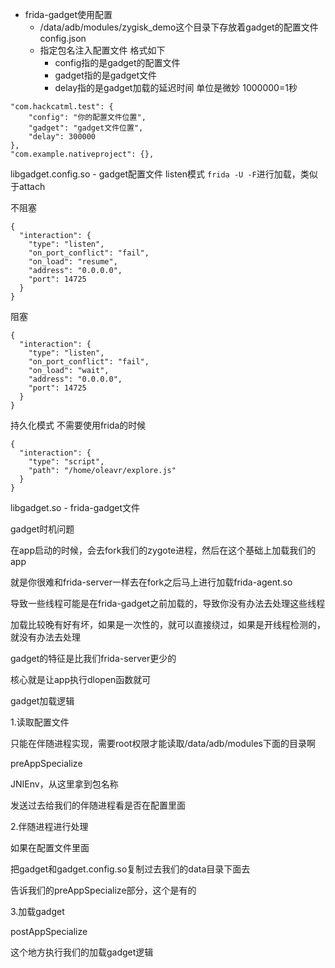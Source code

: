 - frida-gadget使用配置
  - /data/adb/modules/zygisk_demo这个目录下存放着gadget的配置文件
config.json
  - 指定包名注入配置文件 格式如下
    - config指的是gadget的配置文件
    - gadget指的是gadget文件
    - delay指的是gadget加载的延迟时间 单位是微妙 1000000=1秒
```
"com.hackcatml.test": {
    "config": "你的配置文件位置",
    "gadget": "gadget文件位置",
    "delay": 300000
},
"com.example.nativeproject": {},
```

libgadget.config.so
    - gadget配置文件
listen模式 `frida -U -F`进行加载，类似于attach

不阻塞

```
{
  "interaction": {
    "type": "listen",
    "on_port_conflict": "fail",
    "on_load": "resume",
    "address": "0.0.0.0",
    "port": 14725
  }
}
```

阻塞

```
{
  "interaction": {
    "type": "listen",
    "on_port_conflict": "fail",
    "on_load": "wait",
    "address": "0.0.0.0",
    "port": 14725
  }
}
```

持久化模式 不需要使用frida的时候

```
{
  "interaction": {
    "type": "script",
    "path": "/home/oleavr/explore.js"
  }
}
```

libgadget.so
    - frida-gadget文件


gadget时机问题

在app启动的时候，会去fork我们的zygote进程，然后在这个基础上加载我们的app

就是你很难和frida-server一样去在fork之后马上进行加载frida-agent.so

导致一些线程可能是在frida-gadget之前加载的，导致你没有办法去处理这些线程

加载比较晚有好有坏，如果是一次性的，就可以直接绕过，如果是开线程检测的，就没有办法去处理

gadget的特征是比我们frida-server更少的

核心就是让app执行dlopen函数就可


gadget加载逻辑

1.读取配置文件

只能在伴随进程实现，需要root权限才能读取/data/adb/modules下面的目录啊

preAppSpecialize

JNIEnv，从这里拿到包名称

发送过去给我们的伴随进程看是否在配置里面

2.伴随进程进行处理

如果在配置文件里面

把gadget和gadget.config.so复制过去我们的data目录下面去

告诉我们的preAppSpecialize部分，这个是有的

3.加载gadget

postAppSpecialize

这个地方执行我们的加载gadget逻辑

